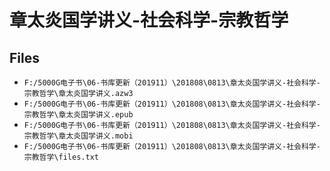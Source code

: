 # 章太炎国学讲义-社会科学-宗教哲学

## Files

- `F:/5000G电子书\06-书库更新（201911）\201808\0813\章太炎国学讲义-社会科学-宗教哲学\章太炎国学讲义.azw3`
- `F:/5000G电子书\06-书库更新（201911）\201808\0813\章太炎国学讲义-社会科学-宗教哲学\章太炎国学讲义.epub`
- `F:/5000G电子书\06-书库更新（201911）\201808\0813\章太炎国学讲义-社会科学-宗教哲学\章太炎国学讲义.mobi`
- `F:/5000G电子书\06-书库更新（201911）\201808\0813\章太炎国学讲义-社会科学-宗教哲学\files.txt`
